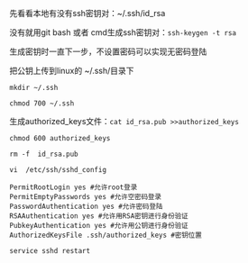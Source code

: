 
先看看本地有没有ssh密钥对：~/.ssh/id_rsa

没有就用git bash 或者 cmd生成ssh密钥对：```ssh-keygen -t rsa```

生成密钥时一直下一步，不设置密码可以实现无密码登陆

把公钥上传到linux的 ~/.ssh/目录下

```mkdir ~/.ssh```

```chmod 700 ~/.ssh```

生成authorized_keys文件：```cat id_rsa.pub >>authorized_keys```

```chmod 600 authorized_keys```

```rm -f  id_rsa.pub```

```vi  /etc/ssh/sshd_config```

```
PermitRootLogin yes #允许root登录
PermitEmptyPasswords yes #允许空密码登录
PasswordAuthentication yes #允许密码登陆
RSAAuthentication yes #允许用RSA密钥进行身份验证
PubkeyAuthentication yes #允许用公钥进行身份验证
AuthorizedKeysFile .ssh/authorized_keys #密钥位置
```
```service sshd restart```
